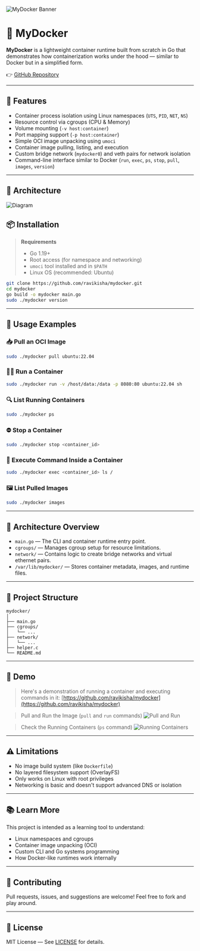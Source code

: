 ![MyDocker Banner](./mydocker_docs/mydocker_banner.png)

# 🐳 MyDocker

**MyDocker** is a lightweight container runtime built from scratch in Go that demonstrates how containerization works under the hood — similar to Docker but in a simplified form.


👉 [GitHub Repository](https://github.com/ravikisha/mydocker)

---

## 🚀 Features

- Container process isolation using Linux namespaces (`UTS`, `PID`, `NET`, `NS`)
- Resource control via cgroups (CPU & Memory)
- Volume mounting (`-v host:container`)
- Port mapping support (`-p host:container`)
- Simple OCI image unpacking using `umoci`
- Container image pulling, listing, and execution
- Custom bridge network (`mydocker0`) and veth pairs for network isolation
- Command-line interface similar to Docker (`run`, `exec`, `ps`, `stop`, `pull`, `images`, `version`)

---

## 🎯 Architecture

![Diagram](./mydocker_docs/diagram.jpg)

## 📦 Installation

> **Requirements**
> - Go 1.19+
> - Root access (for namespace and networking)
> - `umoci` tool installed and in `$PATH`
> - Linux OS (recommended: Ubuntu)



```bash
git clone https://github.com/ravikisha/mydocker.git
cd mydocker
go build -o mydocker main.go
sudo ./mydocker version
```

---

## 🧪 Usage Examples


### 📥 Pull an OCI Image

```bash
sudo ./mydocker pull ubuntu:22.04
```

### 🏃‍♂️ Run a Container

```bash
sudo ./mydocker run -v /host/data:/data -p 8080:80 ubuntu:22.04 sh
```

### 🔍 List Running Containers

```bash
sudo ./mydocker ps
```

### ⛔ Stop a Container

```bash
sudo ./mydocker stop <container_id>
```

### 🔧 Execute Command Inside a Container

```bash
sudo ./mydocker exec <container_id> ls /
```

### 🖼️ List Pulled Images

```bash
sudo ./mydocker images
```

---

## 🧰 Architecture Overview

* `main.go` — The CLI and container runtime entry point.
* `cgroups/` — Manages cgroup setup for resource limitations.
* `network/` — Contains logic to create bridge networks and virtual ethernet pairs.
* `/var/lib/mydocker/` — Stores container metadata, images, and runtime files.

---

## 📁 Project Structure

```
mydocker/
│
├── main.go
├── cgroups/
│   └── ...
├── network/
│   └── ...
├── helper.c
└── README.md
```

---

## 📸 Demo

> Here's a demonstration of running a container and executing commands in it:
> [https://github.com/ravikisha/mydocker](https://github.com/ravikisha/mydocker)

> Pull and Run the Image (`pull` and `run` commands)
> ![Pull and Run](./mydocker_docs/run.png)

> Check the Running Containers (`ps` command)
> ![Running Containers](./mydocker_docs/ps.png)

---

## ⚠️ Limitations

* No image build system (like `Dockerfile`)
* No layered filesystem support (OverlayFS)
* Only works on Linux with root privileges
* Networking is basic and doesn't support advanced DNS or isolation

---

## 📚 Learn More

This project is intended as a learning tool to understand:

* Linux namespaces and cgroups
* Container image unpacking (OCI)
* Custom CLI and Go systems programming
* How Docker-like runtimes work internally

---

## 🤝 Contributing

Pull requests, issues, and suggestions are welcome! Feel free to fork and play around.

---

## 📄 License

MIT License — See [LICENSE](LICENSE) for details.
